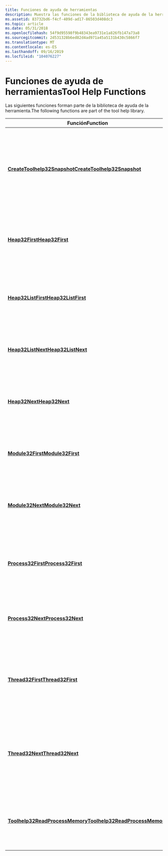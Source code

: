 ```yaml
---
title: Funciones de ayuda de herramientas
description: Muestra las funciones de la biblioteca de ayuda de la herramienta.
ms.assetid: 83732bd6-f4cf-409d-ad17-86503d408dc3
ms.topic: article
ms.date: 05/31/2018
ms.openlocfilehash: 54f9d95598f9b48343ea9731e1a826fb147a73a8
ms.sourcegitcommit: 2d531328b6ed82d4ad971a45a5131b430c5866f7
ms.translationtype: MT
ms.contentlocale: es-ES
ms.lasthandoff: 09/16/2019
ms.locfileid: "104076227"
---
```

# <a name="tool-help-functions"></a><span data-ttu-id="749d4-103">Funciones de ayuda de herramientas</span><span class="sxs-lookup"><span data-stu-id="749d4-103">Tool Help Functions</span></span>

<span data-ttu-id="749d4-104">Las siguientes funciones forman parte de la biblioteca de ayuda de la herramienta.</span><span class="sxs-lookup"><span data-stu-id="749d4-104">The following functions are part of the tool help library.</span></span>



| <span data-ttu-id="749d4-105">Función</span><span class="sxs-lookup"><span data-stu-id="749d4-105">Function</span></span>                                                           | <span data-ttu-id="749d4-106">Descripción</span><span class="sxs-lookup"><span data-stu-id="749d4-106">Description</span></span>                                                                                                      |
|--------------------------------------------------------------------|------------------------------------------------------------------------------------------------------------------|
| [<span data-ttu-id="749d4-107">**CreateToolhelp32Snapshot**</span><span class="sxs-lookup"><span data-stu-id="749d4-107">**CreateToolhelp32Snapshot**</span></span>](/windows/desktop/api/TlHelp32/nf-tlhelp32-createtoolhelp32snapshot)       | <span data-ttu-id="749d4-108">Toma una instantánea de los procesos especificados, así como los montones, módulos y subprocesos utilizados por estos procesos.</span><span class="sxs-lookup"><span data-stu-id="749d4-108">Takes a snapshot of the specified processes, as well as the heaps, modules, and threads used by these processes.</span></span> |
| [<span data-ttu-id="749d4-109">**Heap32First**</span><span class="sxs-lookup"><span data-stu-id="749d4-109">**Heap32First**</span></span>](/windows/desktop/api/TlHelp32/nf-tlhelp32-heap32first)                                 | <span data-ttu-id="749d4-110">Recupera información sobre el primer bloque de un montón asignado por un proceso.</span><span class="sxs-lookup"><span data-stu-id="749d4-110">Retrieves information about the first block of a heap that has been allocated by a process.</span></span>                      |
| [<span data-ttu-id="749d4-111">**Heap32ListFirst**</span><span class="sxs-lookup"><span data-stu-id="749d4-111">**Heap32ListFirst**</span></span>](/windows/desktop/api/TlHelp32/nf-tlhelp32-heap32listfirst)                         | <span data-ttu-id="749d4-112">Recupera información sobre el primer montón asignado por un proceso especificado.</span><span class="sxs-lookup"><span data-stu-id="749d4-112">Retrieves information about the first heap that has been allocated by a specified process.</span></span>                       |
| [<span data-ttu-id="749d4-113">**Heap32ListNext**</span><span class="sxs-lookup"><span data-stu-id="749d4-113">**Heap32ListNext**</span></span>](/windows/desktop/api/TlHelp32/nf-tlhelp32-heap32listnext)                           | <span data-ttu-id="749d4-114">Recupera información sobre el siguiente montón asignado por un proceso.</span><span class="sxs-lookup"><span data-stu-id="749d4-114">Retrieves information about the next heap that has been allocated by a process.</span></span>                                  |
| [<span data-ttu-id="749d4-115">**Heap32Next**</span><span class="sxs-lookup"><span data-stu-id="749d4-115">**Heap32Next**</span></span>](/windows/desktop/api/TlHelp32/nf-tlhelp32-heap32next)                                   | <span data-ttu-id="749d4-116">Recupera información sobre el siguiente bloque de un montón asignado por un proceso.</span><span class="sxs-lookup"><span data-stu-id="749d4-116">Retrieves information about the next block of a heap that has been allocated by a process.</span></span>                       |
| [<span data-ttu-id="749d4-117">**Module32First**</span><span class="sxs-lookup"><span data-stu-id="749d4-117">**Module32First**</span></span>](/windows/desktop/api/TlHelp32/nf-tlhelp32-module32first)                             | <span data-ttu-id="749d4-118">Recupera información sobre el primer módulo asociado a un proceso.</span><span class="sxs-lookup"><span data-stu-id="749d4-118">Retrieves information about the first module associated with a process.</span></span>                                          |
| [<span data-ttu-id="749d4-119">**Module32Next**</span><span class="sxs-lookup"><span data-stu-id="749d4-119">**Module32Next**</span></span>](/windows/desktop/api/TlHelp32/nf-tlhelp32-module32next)                               | <span data-ttu-id="749d4-120">Recupera información sobre el siguiente módulo asociado a un proceso o subproceso.</span><span class="sxs-lookup"><span data-stu-id="749d4-120">Retrieves information about the next module associated with a process or thread.</span></span>                                 |
| [<span data-ttu-id="749d4-121">**Process32First**</span><span class="sxs-lookup"><span data-stu-id="749d4-121">**Process32First**</span></span>](/windows/desktop/api/TlHelp32/nf-tlhelp32-process32first)                           | <span data-ttu-id="749d4-122">Recupera información sobre el primer proceso encontrado en una instantánea del sistema.</span><span class="sxs-lookup"><span data-stu-id="749d4-122">Retrieves information about the first process encountered in a system snapshot.</span></span>                                  |
| [<span data-ttu-id="749d4-123">**Process32Next**</span><span class="sxs-lookup"><span data-stu-id="749d4-123">**Process32Next**</span></span>](/windows/desktop/api/TlHelp32/nf-tlhelp32-process32next)                             | <span data-ttu-id="749d4-124">Recupera información sobre el siguiente proceso registrado en una instantánea del sistema.</span><span class="sxs-lookup"><span data-stu-id="749d4-124">Retrieves information about the next process recorded in a system snapshot.</span></span>                                      |
| [<span data-ttu-id="749d4-125">**Thread32First**</span><span class="sxs-lookup"><span data-stu-id="749d4-125">**Thread32First**</span></span>](/windows/desktop/api/TlHelp32/nf-tlhelp32-thread32first)                             | <span data-ttu-id="749d4-126">Recupera información sobre el primer subproceso de cualquier proceso que se encuentre en una instantánea del sistema.</span><span class="sxs-lookup"><span data-stu-id="749d4-126">Retrieves information about the first thread of any process encountered in a system snapshot.</span></span>                    |
| [<span data-ttu-id="749d4-127">**Thread32Next**</span><span class="sxs-lookup"><span data-stu-id="749d4-127">**Thread32Next**</span></span>](/windows/desktop/api/TlHelp32/nf-tlhelp32-thread32next)                               | <span data-ttu-id="749d4-128">Recupera información sobre el siguiente subproceso de cualquier proceso que se encuentre en la instantánea de memoria del sistema.</span><span class="sxs-lookup"><span data-stu-id="749d4-128">Retrieves information about the next thread of any process encountered in the system memory snapshot.</span></span>            |
| [<span data-ttu-id="749d4-129">**Toolhelp32ReadProcessMemory**</span><span class="sxs-lookup"><span data-stu-id="749d4-129">**Toolhelp32ReadProcessMemory**</span></span>](/windows/desktop/api/TlHelp32/nf-tlhelp32-toolhelp32readprocessmemory) | <span data-ttu-id="749d4-130">Copia la memoria asignada a otro proceso en un búfer proporcionado por la aplicación.</span><span class="sxs-lookup"><span data-stu-id="749d4-130">Copies memory allocated to another process into an application-supplied buffer.</span></span>                                  |



 

 

 




